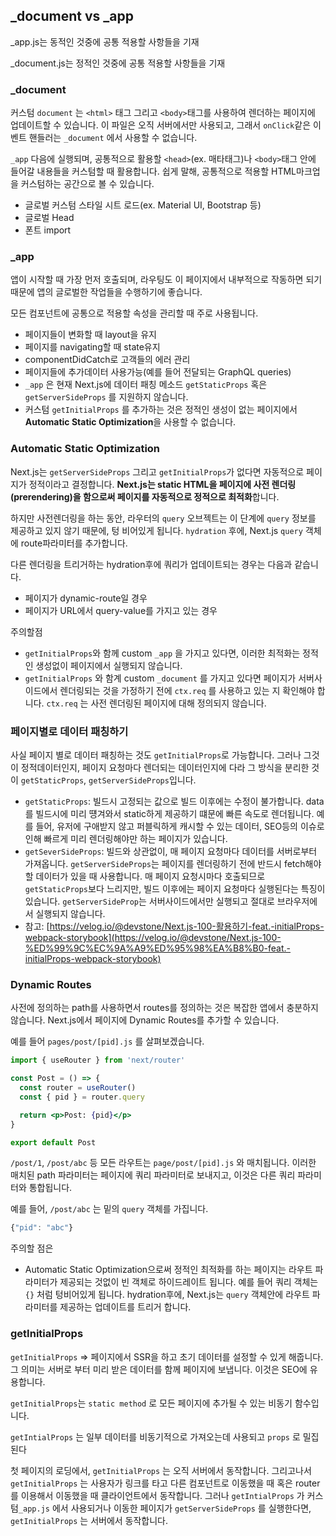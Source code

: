 ## _document vs _app

_app.js는 동적인 것중에 공통 적용할 사항들을 기재

_document.js는 정적인 것중에 공통 적용할 사항들을 기재

### _document

커스텀 `document` 는 `<html>` 태그 그리고 `<body>`태그를 사용하여 렌더하는 페이지에 업데이트할 수 있습니다. 이 파일은 오직 서버에서만 사용되고, 그래서 `onClick`같은 이벤트 핸들러는 `_document` 에서 사용할 수 없습니다.

`_app` 다음에 실행되며, 공통적으로 활용할 `<head>`(ex. 매타태그)나 `<body>`태그 안에 들어갈 내용들을 커스텀할 때 활용합니다. 쉽게 말해, 공통적으로 적용할 HTML마크업을 커스텀하는 공간으로 볼 수 있습니다.

- 글로벌 커스텀 스타일 시트 로드(ex. Material UI, Bootstrap 등)
- 글로벌 Head
- 폰트 import

### _app

앱이 시작할 때 가장 먼저 호출되며, 라우팅도 이 페이지에서 내부적으로 작동하면 되기 때문에 앱의 글로벌한 작업들을 수행하기에 좋습니다.

모든 컴포넌트에 공통으로 적용할 속성을 관리할 때 주로 사용됩니다.

- 페이지들이 변화할 때 layout을 유지
- 페이지를 navigating할 때 state유지
- componentDidCatch로 고객들의 에러 관리
- 페이지들에 추가데이터 사용가능(예를 들어 전달되는 GraphQL queries)
- `_app` 은 현재 Next.js에 데이터 패칭 메소드 `getStaticProps` 혹은 `getServerSideProps` 를 지원하지 않습니다.
- 커스텀 `getInitialProps` 를 추가하는 것은 정적인 생성이 없는 페이지에서 **Automatic Static Optimization**을 사용할 수 없습니다.

### Automatic Static Optimization

Next.js는 `getServerSideProps` 그리고 `getInitialProps`가 없다면 자동적으로 페이지가 정적이라고 결정합니다. **Next.js는 static HTML을 페이지에 사전 렌더링(prerendering)을 함으로써 페이지를 자동적으로 정적으로 최적화**합니다.

하지만 사전렌더링을 하는 동안, 라우터의 `query` 오브젝트는 이 단계에 `query` 정보를 제공하고 있지 않기 때문에, 텅 비어있게 됩니다. `hydration` 후에, Next.js `query` 객체에 route파라미터를 추가합니다.

다른 렌더링을 트리거하는 hydration후에 쿼리가 업데이트되는 경우는 다음과 같습니다.

- 페이지가 dynamic-route일 경우
- 페이지가 URL에서 query-value를 가지고 있는 경우

주의할점

- `getInitialProps`와 함께 custom `_app` 을 가지고 있다면, 이러한 최적화는 정적인 생성없이 페이지에서 실행되지 않습니다.
- `getInitialProps` 와 함계 custom `_document` 를 가지고 있다면 페이지가 서버사이드에서 렌더링되는 것을 가정하기 전에  `ctx.req` 를 사용하고 있는 지 확인해야 합니다. `ctx.req` 는 사전 렌더링된 페이지에  대해 정의되지 않습니다.

### 페이지별로 데이터 패칭하기

사실 페이지 별로 데이터 패칭하는 것도 `getInitialProps`로 가능합니다. 그러나 그것이 정적데이터인지, 페이지 요청마다 렌더되는 데이터인지에 다라 그 방식을 분리한 것이 `getStaticProps`, `getServerSideProps`입니다. 

- `getStaticProps`: 빌드시 고정되는 값으로 빌드 이후에는 수정이 불가합니다. data를 빌드시에 미리 떙겨와서 static하게 제공하기 떄문에 빠른 속도로 렌더됩니다. 예를 들어, 유저에 구애받지 않고 퍼블릭하게 캐시할 수 있는 데이터, SEO등의 이슈로 인해 빠르게 미리 렌더링해야만 하는 페이지가 있습니다.
- `getSeverSideProps`: 빌드와 상관없이, 매 페이지 요청마다 데이터를 서버로부터 가져옵니다. `getServerSideProps`는 페이지를 렌더링하기 전에 반드시 fetch해야할 데이터가 있을 때 사용합니다. 매 페이지 요청시마다 호출되므로 `getStaticProps`보다 느리지만, 빌드 이후에는 페이지 요청마다 실행된다는 특징이 있습니다. `getServerSideProp`는 서버사이드에서만 실행되고 절대로 브라우저에서 실행되지 않습니다.
- 참고: [https://velog.io/@devstone/Next.js-100-활용하기-feat.-initialProps-webpack-storybook](https://velog.io/@devstone/Next.js-100-%ED%99%9C%EC%9A%A9%ED%95%98%EA%B8%B0-feat.-initialProps-webpack-storybook)

### Dynamic Routes

사전에 정의하는 path를 사용하면서 routes를 정의하는 것은 복잡한 앱에서 충분하지 않습니다. Next.js에서 페이지에 Dynamic Routes를 추가할 수 있습니다.

예를 들어 `pages/post/[pid].js` 를 살펴보겠습니다.

```jsx
import { useRouter } from 'next/router'

const Post = () => {
  const router = useRouter()
  const { pid } = router.query

  return <p>Post: {pid}</p>
}

export default Post
```

`/post/1`, `/post/abc` 등 모든 라우트는 `page/post/[pid].js` 와 매치됩니다. 이러한 매치된 path 파라미터는 페이지에 쿼리 파라미터로 보내지고, 이것은 다른 쿼리 파라미터와 통합됩니다.

예를 들어, `/post/abc` 는 밑의 `query` 객체를 가집니다.

```jsx
{"pid": "abc"}
```

주의할 점은

- Automatic Static Optimization으로써 정적인 최적화를 하는 페이지는 라우트 파라미터가 제공되는 것없이 빈 객체로 하이드레이트 됩니다. 예를 들어 쿼리 객체는 ``{}`` 처럼 텅비어있게 됩니다. hydration후에, Next.js는 `query` 객체안에 라우트 파라미터를 제공하는 업데이트를 트리거 합니다.

### getInitialProps

`getInitialProps` ⇒ 페이지에서 SSR을 하고 초기 데이터를 설정할 수 있게 해줍니다. 그 의미는 서버로 부터 미리 받은 데이터를 함께 페이지에 보냅니다. 이것은 SEO에 유용합니다.

`getInitialProps`는 `static method` 로 모든 페이지에 추가될 수 있는 비동기 함수입니다.

`getIntialProps` 는 일부 데이터를 비동기적으로 가져오는데 사용되고 `props` 로 밀집된다

첫 페이지의 로딩에서, `getInitialProps` 는 오직 서버에서 동작합니다. 그리고나서 `getInitialProps` 는 사용자가 링크를 타고 다른 컴포넌트로 이동했을 때 혹은 router를 이용해서 이동했을 때 클라이언트에서 동작합니다. 그러나 `getIntialProps` 가 커스텀`_app.js` 에서 사용되거나 이동한 페이지가 `getServerSideProps` 를 실행한다면, `getInitialProps` 는 서버에서 동작합니다.

